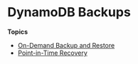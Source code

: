 # DynamoDB Backups<a name="Backups"></a>

**Topics**
+ [On\-Demand Backup and Restore](BackupRestore.md)
+ [Point\-in\-Time Recovery](PointInTimeRecovery.md)